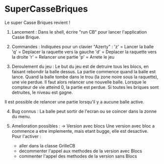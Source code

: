 SuperCasseBriques
=================

Le super Casse Briques revient !


1) Lancement :
Dans le shell, écrire "run CB" pour lancer l'application Casse Brique.


2) Commandes :
Indiquées pour un clavier "Azerty" :
'z' = Lancer la balle
'q' = Deplacer la raquette vers la gauche
'd' = Deplacer la raquette vers la droite
'r' = Relancer une partie
'p' = Arrete le jeu


3) Deroulement du jeu :
Le but du jeu est de detruire tous les blocs, en faisant rebondir la balle dessus.
La partie commence quand la balle est lance.
Quand la balle tombe dans le trou (la zone noire sous la raquette), une vie perdue.
Il faut alors relancer une nouvelle balle.
Lorsque le compteur de vie atteind 0, la partie est perdue.
Si toutes les briques sont detruites, le niveau est gagne.

Il est possible de relancer une partie lorsqu'il y a aucune balle active.


4) Bug connus :
La balle peut sortir de l'ecran ou se coincer dans la zonne du menu.


5) Amelioration possibles :
-> Version avec blocs
Une version avec bloc a commence a etre implemente, mais etant bugge, elle est desactive.
Pour l'activer :
	- aller dans la classe GrilleCB
	- decommenter l'appel aux methodes de la version avec Blocs
	- commenter l'appel des methodes de la version sans Blocs
